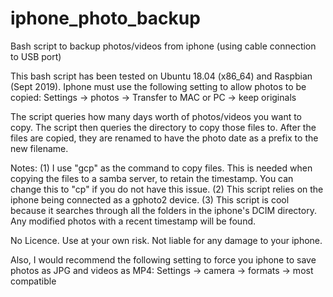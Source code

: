 # iphone_photo_backup
Bash script to backup photos/videos from iphone (using cable connection to USB port)

This bash script has been tested on Ubuntu 18.04 (x86_64) and Raspbian (Sept 2019).
Iphone must use the following setting to allow photos to be copied:
Settings -> photos -> Transfer to MAC or PC -> keep originals 

The script queries how many days worth of photos/videos you want to copy. The script then queries the directory to copy those files to. After the files are copied, they are renamed to have the photo date as a prefix to the new filename.

Notes:
(1) I use "gcp" as the command to copy files. This is needed when copying the files to a samba server, to retain the timestamp. You can change this to "cp" if you do not have this issue.
(2) This script relies on the iphone being connected as a gphoto2 device.
(3) This script is cool because it searches through all the folders in the iphone's DCIM directory. Any modified photos with a recent timestamp will be found.

No Licence. Use at your own risk. Not liable for any damage to your iphone.

Also, I would recommend the following setting to force you iphone to save photos as JPG and videos as MP4:
Settings -> camera -> formats -> most compatible 
